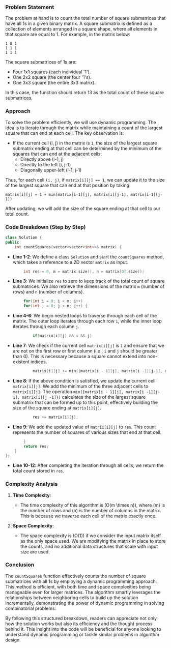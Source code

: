 
### Problem Statement
The problem at hand is to count the total number of square submatrices that have all 1s in a given binary matrix. A square submatrix is defined as a collection of elements arranged in a square shape, where all elements in that square are equal to 1. For example, in the matrix below:

```
1 0 1
1 1 1
1 1 1
```

The square submatrices of 1s are:
- Four 1x1 squares (each individual '1').
- One 2x2 square (the center four '1's).
- One 3x3 square (the entire 3x3 matrix).

In this case, the function should return 13 as the total count of these square submatrices.

### Approach
To solve the problem efficiently, we will use dynamic programming. The idea is to iterate through the matrix while maintaining a count of the largest square that can end at each cell. The key observation is:
- If the current cell (i, j) in the matrix is `1`, the size of the largest square submatrix ending at that cell can be determined by the minimum of the squares that can end at the adjacent cells:
  - Directly above (i-1, j)
  - Directly to the left (i, j-1)
  - Diagonally upper-left (i-1, j-1)

Thus, for each cell `(i, j)`, if `matrix[i][j] == 1`, we can update it to the size of the largest square that can end at that position by taking:
```
matrix[i][j] = 1 + min(matrix[i-1][j], matrix[i][j-1], matrix[i-1][j-1])
```
After updating, we will add the size of the square ending at that cell to our total count.

### Code Breakdown (Step by Step)

```cpp
class Solution {
public:
    int countSquares(vector<vector<int>>& matrix) {
```
- **Line 1-2**: We define a class `Solution` and start the `countSquares` method, which takes a reference to a 2D vector `matrix` as input.

```cpp
        int res = 0, m = matrix.size(), n = matrix[0].size();
```
- **Line 3**: We initialize `res` to zero to keep track of the total count of square submatrices. We also retrieve the dimensions of the matrix `m` (number of rows) and `n` (number of columns).

```cpp
        for(int i = 0; i < m; i++)
        for(int j = 0; j < n; j++) {
```
- **Line 4-6**: We begin nested loops to traverse through each cell of the matrix. The outer loop iterates through each row `i`, while the inner loop iterates through each column `j`.

```cpp
            if(matrix[i][j] && i && j)
```
- **Line 7**: We check if the current cell `matrix[i][j]` is `1` and ensure that we are not on the first row or first column (i.e., `i` and `j` should be greater than 0). This is necessary because a square cannot extend into non-existent indices.

```cpp
            matrix[i][j] += min({matrix[i - 1][j], matrix[i -1][j-1], matrix[i][j -1});
```
- **Line 8**: If the above condition is satisfied, we update the current cell `matrix[i][j]`. We add the minimum of the three adjacent cells to `matrix[i][j]`. The operation `min({matrix[i - 1][j], matrix[i -1][j-1], matrix[i][j -1]})` calculates the size of the largest square submatrix that can be formed up to this point, effectively building the size of the square ending at `matrix[i][j]`.

```cpp
            res += matrix[i][j];
```
- **Line 9**: We add the updated value of `matrix[i][j]` to `res`. This count represents the number of squares of various sizes that end at that cell.

```cpp
        }
        return res;
    }
};
```
- **Line 10-12**: After completing the iteration through all cells, we return the total count stored in `res`.

### Complexity Analysis
1. **Time Complexity**:
   - The time complexity of this algorithm is \(O(m \times n)\), where \(m\) is the number of rows and \(n\) is the number of columns in the matrix. This is because we traverse each cell of the matrix exactly once.

2. **Space Complexity**:
   - The space complexity is \(O(1)\) if we consider the input matrix itself as the only space used. We are modifying the matrix in place to store the counts, and no additional data structures that scale with input size are used.

### Conclusion
The `countSquares` function effectively counts the number of square submatrices with all 1s by employing a dynamic programming approach. This method is efficient, with both time and space complexities being manageable even for larger matrices. The algorithm smartly leverages the relationships between neighboring cells to build up the solution incrementally, demonstrating the power of dynamic programming in solving combinatorial problems.

By following this structured breakdown, readers can appreciate not only how the solution works but also its efficiency and the thought process behind it. This insight into the code will be beneficial for anyone looking to understand dynamic programming or tackle similar problems in algorithm design.